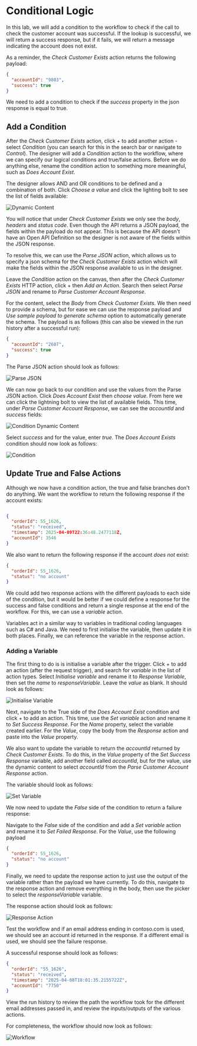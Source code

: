 # Conditional Logic

In this lab, we will add a condition to the workflow to check if the call to check the customer account was successful. If the lookup is successful, we will return a success response, but if it fails, we will return a message indicating the account does not exist.

As a reminder, the *Check Customer Exists* action returns the following payload:

```json
{
  "accountId": "9803",
  "success": true
} 
```

We need to add a condition to check if the *success* property in the json response is equal to true.

## Add a Condition

After the *Check Customer Exists* action, click + to add another action - select *Condition* (you can search for this in the search bar or navigate to *Control*). The designer will add a *Condition* action to the workflow, where we can specify our logical conditions and true/false actions. Before we do anything else, rename the condition action to something more meaningful, such as *Does Account Exist*.

The designer allows AND and OR conditions to be defined and a combination of both. Click *Choose a value* and click the lighting bolt to see the list of fields available:

![Dynamic Content](<images/workflow - condition dynamic content.png>)

You will notice that under *Check Customer Exists* we only see the *body*, *headers* and *status code*. Even though the API returns a JSON payload, the fields within the payload do not appear. This is because the API doesn't have an Open API Definition so the designer is not aware of the fields within the JSON response.

To resolve this, we can use the *Parse JSON* action, which allows us to specify a json schema for the *Check Customer Exists* action which will  make the fields within the JSON response available to us in the designer.

Leave the *Condition* action on the canvas, then after the *Check Customer Exists* HTTP action, click + then *Add an Action*. Search then select *Parse JSON* and rename to *Parse Customer Account Response*. 

For the content, select the *Body* from *Check Customer Exists*. We then need to provide a schema, but for ease we can use the response payload and *Use sample payload to generate schema* option to automatically generate the schema. The payload is as follows (this can also be viewed in the run history after a successful run):

```json
{
  "accountId": "2607",
  "success": true
}
```

The Parse JSON action should look as follows:

![Parse JSON](<images/workflow - parse json schema.png>)

We can now go back to our condition and use the values from the Parse JSON action. Click *Does Account Exist* then *choose value*. From here we can click the lightning bolt to view the list of available fields. This time, under *Parse Customer Account Response*, we can see the *accountId* and *success* fields:

![Condition Dynamic Content](<images/workflow - condition picker.png>)

Select *success* and for the value, enter *true*. The *Does Account Exists* condition should now look as follows:

![Condition](<images/workflow - condition final.png>)

## Update True and False Actions

Although we now have a condition action, the true and false branches don't do anything. We want the workflow to return the following response if the account exists:
```json

{
  "orderId": 55_1626,
  "status": "received",
  "timestamp": 2025-04-09T22:36:48.2477118Z,
  "accountId": 3546
}
```
We also want to return the following response if the account *does not* exist:

```json
{
  "orderId": 55_1626,
  "status": "no account"
}
```
We could add two response actions with the different payloads to each side of the condition, but it would be better if we could define a response for the success and false conditions and return a single response at the end of the workflow. For this, we can use a *variable* action.

Variables act in a similar way to variables in traditional coding languages such as C# and Java. We need to first initialise the variable, then update it in both places. Finally, we can reference the variable in the response action.

### Adding a Variable

The first thing to do is is initialise a variable after the trigger. Click + to add an action (after the request trigger), and search for *variable* in the list of action types. Select *Initialise variable* and rename it to *Response Variable*, then set the *name* to *responseVariable*. Leave the *value* as blank. It should look as follows:

![Initialise Variable](<images/workflow - init variable.png>)

Next, navigate to the True side of the *Does Account Exist* condition and click + to add an action. This time, use the *Set variable* action and rename it to *Set Success Response*. For the *Name* property, select the variable created earlier. For the *Value*, copy the body from the *Response* action and paste into the *Value* property.

We also want to update the variable to return the *accountId* returned by *Check Customer Exists*. To do this, in the *Value* property of the *Set Success Response* variable, add another field called *accountId*, but for the value, use the dynamic content to select *accountId* from the *Parse Customer Account Response* action.

The variable should look as follows:

![Set Variable](<images/workflow - set variable.png>)

We now need to update the *False* side of the condition to return a failure response:

Navigate to the *False* side of the condition and add a *Set variable* action and rename it to *Set Failed Response*. For the *Value*, use the following payload

```json
{
  "orderId": 55_1626,
  "status": "no account"
}
```
Finally, we need to update the response action to just use the output of the variable rather than the payload we have currently. To do this, navigate to the response action and remove everything in the body, then use the picker to select the *responseVariable* variable.

The response action should look as follows:

![Response Action](<images/workflow - response from variable.png>)

Test the workflow and if an email address ending in contoso.com is used, we should see an account id returned in the response. If a different email is used, we should see the failure response.

A successful response should look as follows:

```json
{
  "orderId": "55_1626",
  "status": "received",
  "timestamp": "2025-04-08T18:01:35.2155722Z",
  "accountId": "7750"
} 
```
View the run history to review the path the workflow took for the different email addresses passed in, and review the inputs/outputs of the various actions.

For completeness, the workflow should now look as follows:

![Workflow](<images/workflow - full view.png>)

